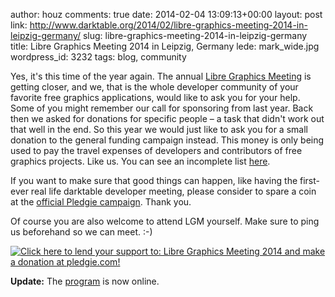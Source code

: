 author: houz
comments: true
date: 2014-02-04 13:09:13+00:00
layout: post
link: http://www.darktable.org/2014/02/libre-graphics-meeting-2014-in-leipzig-germany/
slug: libre-graphics-meeting-2014-in-leipzig-germany
title: Libre Graphics Meeting 2014 in Leipzig, Germany
lede: mark_wide.jpg
wordpress_id: 3232
tags: blog, community

Yes, it's this time of the year again. The annual [Libre Graphics Meeting](http://libregraphicsmeeting.org/2014/) is getting closer, and we, that is the whole developer community of your favorite free graphics applications, would like to ask you for your help. Some of you might remember our call for sponsoring from last year. Back then we asked for donations for specific people – a task that didn't work out that well in the end. So this year we would just like to ask you for a small donation to the general funding campaign instead. This money is only being used to pay the travel expenses of developers and contributors of free graphics projects. Like us. You can see an incomplete list [here](http://libregraphicsmeeting.org/2014/projects/).

If you want to make sure that good things can happen, like having the first-ever real life darktable developer meeting, please consider to spare a coin at the [official Pledgie campaign](https://pledgie.com/campaigns/22927). Thank you.

Of course you are also welcome to attend LGM yourself. Make sure to ping us beforehand so we can meet. :-)

[![Click here to lend your support to:  Libre Graphics Meeting 2014 and make a donation at pledgie.com!](https://pledgie.com/campaigns/22927.png?skin_name=chrome)](https://pledgie.com/campaigns/22927)

**Update:** The [program](http://libregraphicsmeeting.org/2014/program/) is now online.
